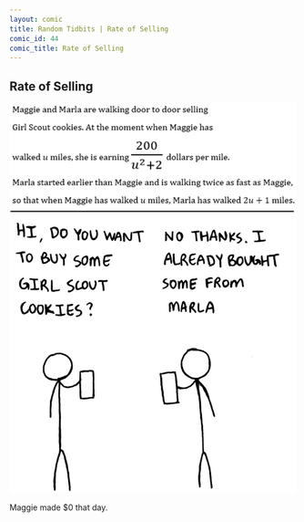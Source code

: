 ```yaml
---
layout: comic
title: Random Tidbits | Rate of Selling
comic_id: 44
comic_title: Rate of Selling
---
```


## Rate of Selling

![](/assets/images/44.png)

Maggie made $0 that day.

